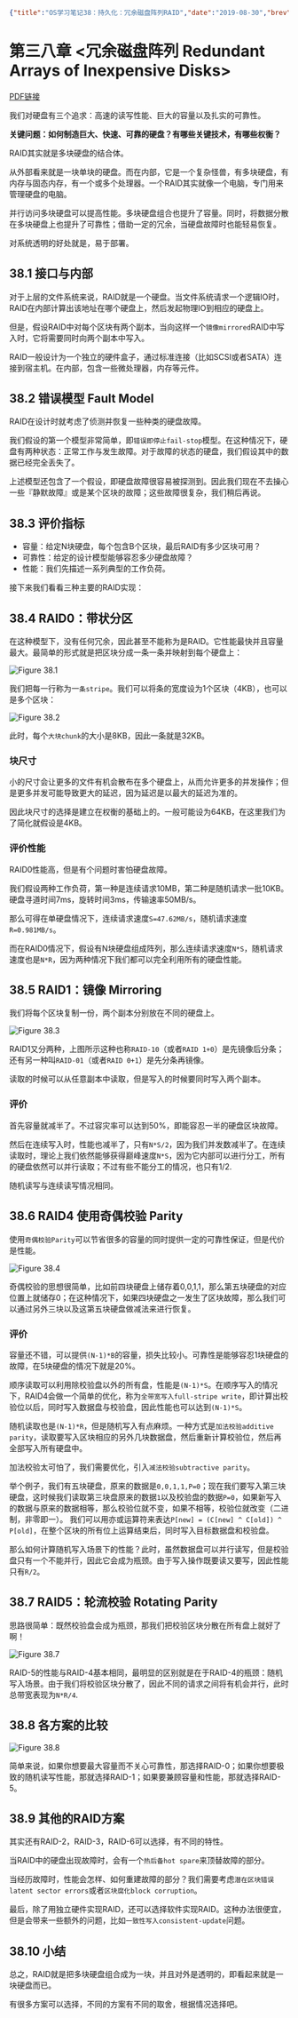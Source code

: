 ```json lw-blog-meta
{"title":"OS学习笔记38：持久化：冗余磁盘阵列RAID","date":"2019-08-30","brev":"用便宜的磁盘组成阵列~","tags":["OS"]}
```



# 第三八章 <冗余磁盘阵列 Redundant Arrays of Inexpensive Disks>

[PDF链接](http://pages.cs.wisc.edu/~remzi/OSTEP/file-raid.pdf)

我们对硬盘有三个追求：高速的读写性能、巨大的容量以及扎实的可靠性。

**关键问题：如何制造巨大、快速、可靠的硬盘？有哪些关键技术，有哪些权衡？**

RAID其实就是多块硬盘的结合体。

从外部看来就是一块单块的硬盘。而在内部，它是一个复杂怪兽，有多块硬盘，有内存与固态内存，有一个或多个处理器。一个RAID其实就像一个电脑，专门用来管理硬盘的电脑。

并行访问多块硬盘可以提高性能。多块硬盘组合也提升了容量。同时，将数据分散在多块硬盘上也提升了可靠性；借助一定的冗余，当硬盘故障时也能轻易恢复。

对系统透明的好处就是，易于部署。

## 38.1 接口与内部

对于上层的文件系统来说，RAID就是一个硬盘。当文件系统请求一个逻辑IO时，RAID在内部计算出该地址在哪个硬盘上，然后发起物理IO到相应的硬盘上。

但是，假设RAID中对每个区块有两个副本，当向这样一个`镜像mirrored`RAID中写入时，它将需要同时向两个副本中写入。

RAID一般设计为一个独立的硬件盒子，通过标准连接（比如SCSI或者SATA）连接到宿主机。在内部，包含一些微处理器，内存等元件。

## 38.2 错误模型 Fault Model

RAID在设计时就考虑了侦测并恢复一些种类的硬盘故障。

我们假设的第一个模型非常简单，即`错误即停止fail-stop`模型。在这种情况下，硬盘有两种状态：正常工作与发生故障。对于故障的状态的硬盘，我们假设其中的数据已经完全丢失了。

上述模型还包含了一个假设，即硬盘故障很容易被探测到。因此我们现在不去操心一些『静默故障』或是某个区块的故障；这些故障很复杂，我们稍后再说。

## 38.3 评价指标

- 容量：给定N块硬盘，每个包含B个区块，最后RAID有多少区块可用？
- 可靠性：给定的设计模型能够容忍多少硬盘故障？
- 性能：我们先描述一系列典型的工作负荷。

接下来我们看看三种主要的RAID实现：

## 38.4 RAID0：带状分区

在这种模型下，没有任何冗余，因此甚至不能称为是RAID。它性能最快并且容量最大。最简单的形式就是把区块分成一条一条并映射到每个硬盘上：

![Figure 38.1](/static/blog/2019-08-30-Fig-38-1.png)

我们把每一行称为一`条stripe`。我们可以将条的宽度设为1个区块（4KB），也可以是多个区块：

![Figure 38.2](/static/blog/2019-08-30-Fig-38-2.png)

此时，每个`大块chunk`的大小是8KB，因此一条就是32KB。

### 块尺寸

小的尺寸会让更多的文件有机会散布在多个硬盘上，从而允许更多的并发操作；但是更多并发可能导致更大的延迟，因为延迟是以最大的延迟为准的。

因此块尺寸的选择是建立在权衡的基础上的。一般可能设为64KB，在这里我们为了简化就假设是4KB。

### 评价性能

RAID0性能高，但是有个问题时害怕硬盘故障。

我们假设两种工作负荷，第一种是连续请求10MB，第二种是随机请求一批10KB。硬盘寻道时间7ms，旋转时间3ms，传输速率50MB/s。

那么可得在单硬盘情况下，连续请求速度`S=47.62MB/s`，随机请求速度`R=0.981MB/s`。

而在RAID0情况下，假设有N块硬盘组成阵列，那么连续请求速度`N*S`，随机请求速度也是`N*R`，因为两种情况下我们都可以完全利用所有的硬盘性能。

## 38.5 RAID1：镜像 Mirroring

我们将每个区块复制一份，两个副本分别放在不同的硬盘上。

![Figure 38.3](/static/blog/2019-08-30-Fig-38-3.png)

RAID1又分两种，上图所示这种也称`RAID-10`（或者`RAID 1+0`）是先镜像后分条；还有另一种叫`RAID-01`（或者`RAID 0+1`）是先分条再镜像。

读取的时候可以从任意副本中读取，但是写入的时候要同时写入两个副本。

### 评价

首先容量就减半了。不过容灾率可以达到50%，即能容忍一半的硬盘区块故障。

然后在连续写入时，性能也减半了，只有`N*S/2`，因为我们并发数减半了。在连续读取时，理论上我们依然能够获得巅峰速度`N*S`，因为它内部可以进行分工，所有的硬盘依然可以并行读取；不过有些不能分工的情况，也只有1/2.

随机读写与连续读写情况相同。

## 38.6 RAID4 使用奇偶校验 Parity

使用`奇偶校验Parity`可以节省很多的容量的同时提供一定的可靠性保证，但是代价是性能。

![Figure 38.4](/static/blog/2019-08-30-Fig-38-4.png)

奇偶校验的思想很简单，比如前四块硬盘上储存着0,0,1,1，那么第五块硬盘的对应位置上就储存0；在这种情况下，如果四块硬盘之一发生了区块故障，那么我们可以通过另外三块以及这第五块硬盘做减法来进行恢复。

### 评价

容量还不错，可以提供`(N-1)*B`的容量，损失比较小。可靠性是能够容忍1块硬盘的故障，在5块硬盘的情况下就是20%。

顺序读取可以利用除校验盘以外的所有盘，性能是`(N-1)*S`。在顺序写入的情况下，RAID4会做一个简单的优化，称为`全带宽写入full-stripe write`，即计算出校验位以后，同时写入数据盘与校验盘，因此性能也可以达到`(N-1)*S`。

随机读取也是`(N-1)*R`，但是随机写入有点麻烦。一种方式是`加法校验additive parity`，读取要写入区块相应的另外几块数据盘，然后重新计算校验位，然后再全部写入所有硬盘中。

加法校验太可怕了，我们需要优化，引入`减法校验subtractive parity`。

举个例子，我们有五块硬盘，原来的数据是`0,0,1,1,P=0`；现在我们要写入第三块硬盘，这时候我们读取第三块盘原来的数据`1`以及校验盘的数据`P=0`，如果新写入的数据与原来的数据相等，那么校验位就不变，如果不相等，校验位就改变（二进制，非零即一）。
我们可以用亦或运算符来表达`P[new] = (C[new] ^ C[old]) ^ P[old]`，在整个区块的所有位上运算结束后，同时写入目标数据盘和校验盘。

那么如何计算随机写入场景下的性能？此时，虽然数据盘可以并行读写，但是校验盘只有一个不能并行，因此它会成为瓶颈。由于写入操作既要读又要写，因此性能只有`R/2`。

## 38.7 RAID5：轮流校验 Rotating Parity

思路很简单：既然校验盘会成为瓶颈，那我们把校验区块分散在所有盘上就好了啊！

![Figure 38.7](/static/blog/2019-08-30-Fig-38-7.png)

RAID-5的性能与RAID-4基本相同，最明显的区别就是在于RAID-4的瓶颈：随机写入场景。由于我们将校验区块分散了，因此不同的请求之间将有机会并行，此时总带宽表现为`N*R/4`.

## 38.8 各方案的比较

![Figure 38.8](/static/blog/2019-08-30-Fig-38-8.png)

简单来说，如果你想要最大容量而不关心可靠性，那选择RAID-0；如果你想要极致的随机读写性能，那就选择RAID-1；如果要兼顾容量和性能，那就选择RAID-5。

## 38.9 其他的RAID方案

其实还有RAID-2，RAID-3，RAID-6可以选择，有不同的特性。

当RAID中的硬盘出现故障时，会有一个`热后备hot spare`来顶替故障的部分。

当经历故障时，性能会怎样、如何重建故障的部分？我们需要考虑`潜在区块错误latent sector errors`或者`区块腐化block corruption`。

最后，除了用独立硬件实现RAID，还可以选择软件实现RAID。这种办法很便宜，但是会带来一些额外的问题，比如`一致性写入consistent-update`问题。

## 38.10 小结

总之，RAID就是把多块硬盘组合成为一块，并且对外是透明的，即看起来就是一块硬盘而已。

有很多方案可以选择，不同的方案有不同的取舍，根据情况选择吧。
